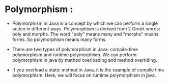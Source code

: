 **Polymorphism :**
=================
  * Polymorphism in Java is a concept by which we can perform a single action in different ways. Polymorphism is derived from 2 Greek words: poly and morphs. The word "poly" means many and "morphs" means forms. So polymorphism means many forms.

  *  There are two types of polymorphism in Java: compile-time polymorphism and runtime polymorphism. We can perform polymorphism in java by method overloading and method overriding.

  *  If you overload a static method in Java, it is the example of compile time polymorphism. Here, we will focus on runtime polymorphism in java.